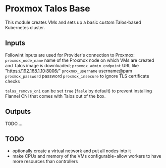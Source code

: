 
# Proxmox Talos Base
This module creates VMs and sets up a basic custom Talos-based Kubernetes cluster.


## Inputs
Followint inputs are used for Provider's connection to Proxmox:
`proxmox_node_name` name of the Proxmox node on which VMs are created and Talos image is downloaded;
`proxmox_admin_endpoint` URL like "https://192.168.1.10:8006/"
`proxmox_username` username@pam
`proxmox_password` password
`proxmox_insecure` to ignore TLS certificate checks

`talos_remove_cni` can be set `true` (`fasle` by default) to prevent installing 
Flannel CNI that comes with Talos out of the box.


## Outputs
TODO....


## TODO
* optionally create a virtual network and put all nodes into it
* make CPUs and memory of the VMs configurable - allow  workers to have more resources than controllers
